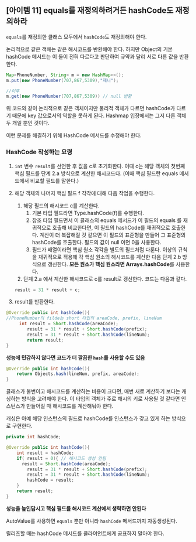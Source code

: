 ## [아이템 11] equals를 재정의하려거든 hashCode도 재정의하라

`equals`를 재정의한 클래스 모두에서 `hashCode`도 재정의해야 한다. 

논리적으로 같은 객체는 같은 해시코드를 반환해야 한다. 하지만 Object의 기본 hashCode 메서드는 이 둘이 전혀 다르다고 판단하여 규약과 달리 서로 다른 값을 반환한다.

```java
Map<PhoneNumber, String> m = new HashMap<>();
m.put(new PhoneNumber(707,867,5309),"제니"); 

//이후 
m.get(new PhoneNumber(707,867,5309)) // null 반환 
```

위 코드와 같이 논리적으로 같은 객체이지만 물리적 객체가 다르면 hashCode가 다르기 때문에 key 값으로서의 역할을 못하게 된다. Hashmap 입장에서는 그저 다른 객체 두 개일 뿐인 것이다. 

이런 문제를 해결하기 위해 HashCode 메서드를 수정해야 한다. 

### HashCode 작성하는 요령

1. `int` 변수 `result`를 선언한 후 값을 c로 초기화한다. 이때 c는 해당 객체의 첫번째 핵심 필드를 단계 2.a 방식으로 계산한 해시코드다. (이때 핵심 필드란 equals 메서드에서 비교할 필드를 말한다.)
2. 해당 객체의 나머지 핵심 필드 f 각각에 대해 다음 작업을 수행한다.
    1. 해당 필드의 해시코드 c를 계산한다.
        1. 기본 타입 필드라면 Type.hashCode(f)를 수행한다. 
        2. 참조 타입 필드면서 이 클래스의 equals 메서드가 이 필드의 equals 를 재귀적으로 호출해 비교한다면, 이 필드의 hashCode를 재귀적으로 호출한다. 계산이 더 복잡해질 것 같으면 이 필드의 표준형을 만들어 그 표준형의 hashCode를 호출한다. 필드의 값이 null 이면 0을 사용한다. 
        3. 필드가 배열이라면 핵심 원소 각각을 별도의 필드처럼 다룬다. 이상의 규칙을 재귀적으로 적용해 각 핵심 원소의 해시코드를 계산한 다음 단계 2.b 방식으로 갱신한다. **모든 원소가 핵심 원소라면 Arrays.hashCode**를 사용한다. 
    2. 단계 2.a 에서 계산한 해시코드로 c를 result로 갱신한다. 코드는 다음과 같다.
    
    ```java
    result = 31 * result + c;
    ```
    
3. result를 반환한다.

```java
@Override public int hashCode(){
//PhoneNumber의 filde는 short 타입의 areaCode, prefix, lineNum
	 int result = Short.hashCode(areaCode);
		result = 31 * result + Short.hashCode(prefix);
		result = 31 * result + Short.hashCode(lineNum);
		return result;
}
```

**성능에 민감하지 않다면 코드가 더 깔끔한 `hash`를 사용할 수도 있음**

```java
@Override public int hashCode(){
	return Objects.hash(lineNum, prefix, areaCode);
}
```

클래스가 불변이고 해시코드를 계산하는 비용이 크다면, 매번 새로 계산하기 보다는 캐싱하는 방식을 고려해야 한다. 이 타입의 객체가 주로 해시의 키로 사용될 것 같다면 인스턴스가 만들어질 때 해시코드를 계산해둬야 한다. 

캐싱은 아예 해당 인스턴스의 필드로 hashCode를 인스턴스가 갖고 있게 하는 방식으로 구현한다.

```java
private int hashCode; 

@Override public int hashCode(){
	int result = hashCode;
	if( result = 0){ // 해시코드 생성 안됨
	  result = Short.hashCode(areaCode);
		result = 31 * result + Short.hashCode(prefix);
		result = 31 * result + Short.hashCode(lineNum);
		hashCode = result;
	}
	return result;
}

```

**성능을 높인답시고 핵심 필드를 해시코드 계산에서 생략하면 안된다**

AutoValue를 사용하면 `equals` 뿐만 아니라 `hashCode` 메서드까지 자동생성된다.

릴리즈할 때는 hashCode 메서드를 클라이언트에게 공표하지 말아야 한다.
